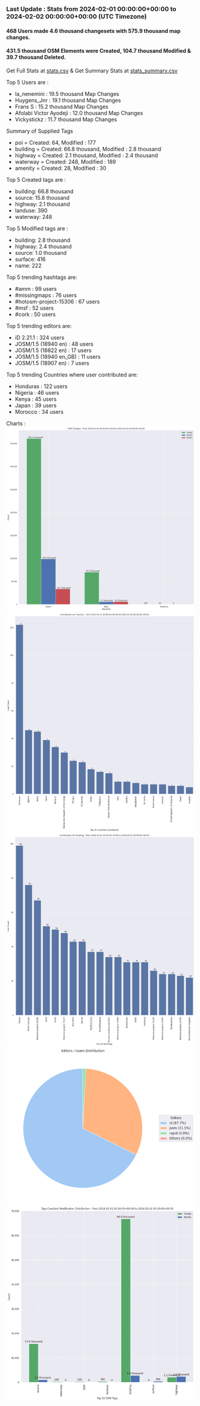 ### Last Update : Stats from 2024-02-01 00:00:00+00:00 to 2024-02-02 00:00:00+00:00 (UTC Timezone)

#### 468 Users made 4.6 thousand changesets with 575.9 thousand map changes.
#### 431.5 thousand OSM Elements were Created, 104.7 thousand Modified & 39.7 thousand Deleted.
Get Full Stats at [stats.csv](/stats/hotosm/Daily/stats.csv)
 & Get Summary Stats at [stats_summary.csv](/stats/hotosm/Daily/stats_summary.csv)

Top 5 Users are : 
- la_nenemini : 19.5 thousand Map Changes
- Huygens_Jnr : 19.1 thousand Map Changes
- Frans S : 15.2 thousand Map Changes
- Afolabi Victor Ayodeji : 12.0 thousand Map Changes
- Vickystickz : 11.7 thousand Map Changes

Summary of Supplied Tags
- poi = Created: 64, Modified : 177
- building = Created: 66.8 thousand, Modified : 2.8 thousand
- highway = Created: 2.1 thousand, Modified : 2.4 thousand
- waterway = Created: 248, Modified : 189
- amenity = Created: 28, Modified : 30


Top 5 Created tags are :
- building: 66.8 thousand
- source: 15.8 thousand
- highway: 2.1 thousand
- landuse: 390
- waterway: 248


Top 5 Modified tags are :
- building: 2.8 thousand
- highway: 2.4 thousand
- source: 1.0 thousand
- surface: 416
- name: 222


Top 5 trending hashtags are:
- #amm : 99 users
- #missingmaps : 76 users
- #hotosm-project-15306 : 67 users
- #msf : 52 users
- #cork : 50 users


Top 5 trending editors are:
- iD 2.21.1 : 324 users
- JOSM/1.5 (18940 en) : 48 users
- JOSM/1.5 (18822 en) : 17 users
- JOSM/1.5 (18940 en_GB) : 11 users
- JOSM/1.5 (18907 en) : 7 users


Top 5 trending Countries where user contributed are:
- Honduras : 122 users
- Nigeria : 46 users
- Kenya : 45 users
- Japan : 39 users
- Morocco : 34 users


 Charts : 
![Alt text](./stats_osm_changes.png) 
![Alt text](./stats_users_per_country.png) 
![Alt text](./stats_users_per_hashtag.png) 
![Alt text](./stats_editors_pie_chart.png) 
![Alt text](./stats_tags.png) 
